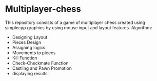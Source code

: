 # Multiplayer-chess
This repository consists of a game of multiplayer chess created using simplecpp graphics by using mouse input and layout features. 
Algorithm:
- Designing Layout
- Pieces Design
- Assigning logics
- Movements to pieces
- Kill Function
- Check-Checkmate Function
- Castling and Pawn Promotion
- displaying results
